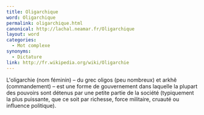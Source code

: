 ```yaml
---
title: Oligarchique
word: Oligarchique
permalink: oligarchique.html
canonical: http://lachal.neamar.fr/Oligarchique
layout: word
categories:
  - Mot complexe
synonyms:
  - Dictature
link: http://fr.wikipedia.org/wiki/Oligarchie
---
```


L'oligarchie (nom féminin) &ndash; du grec oligos (peu nombreux) et arkhê (commandement) &ndash; est une forme de gouvernement dans laquelle la plupart des pouvoirs sont détenus par une petite partie de la société (typiquement la plus puissante, que ce soit par richesse, force militaire, cruauté ou influence politique).

